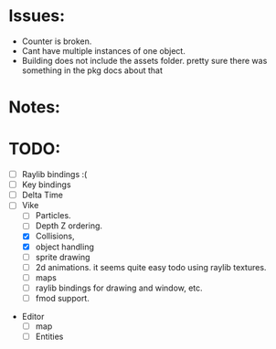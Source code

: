 # Issues: 
- Counter is broken.
- Cant have multiple instances of one object.
- Building does not include the assets folder. 
	pretty sure there was something in the pkg docs about that

# Notes: 

# TODO:
- [ ] Raylib bindings :(
- [ ] Key bindings
- [ ] Delta Time
- [ ] Vike
	- [ ] Particles. 
	- [ ] Depth Z ordering. 
	- [x] Collisions, 
	- [x] object handling 
	- [ ] sprite drawing
	- [ ] 2d animations. 
		it seems quite easy todo using raylib textures.
	- [ ] maps 
	- [ ] raylib bindings for drawing and window, etc.
	- [ ] fmod support.

- Editor
	- [ ] map
	- [ ] Entities 
